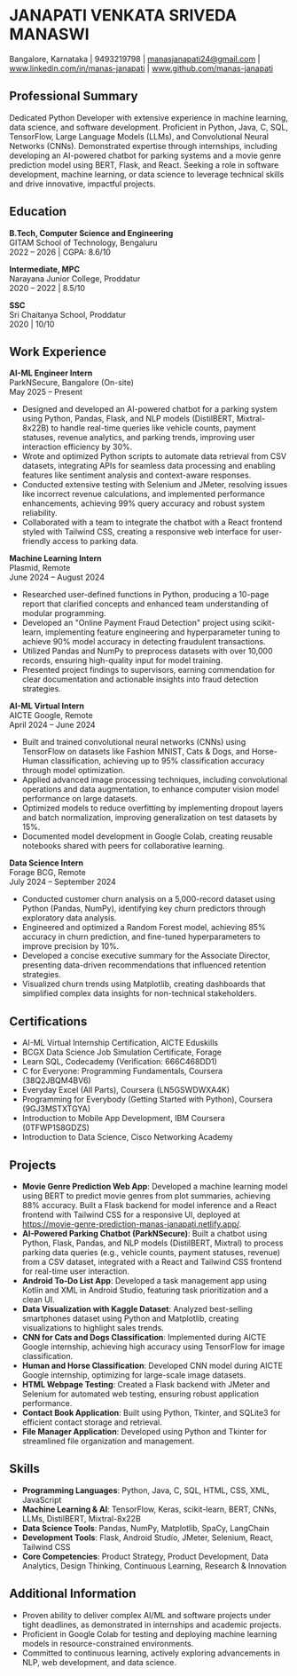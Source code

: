 # JANAPATI VENKATA SRIVEDA MANASWI
Bangalore, Karnataka | 9493219798 | manasjanapati24@gmail.com | www.linkedin.com/in/manas-janapati | www.github.com/manas-janapati

## Professional Summary
Dedicated Python Developer with extensive experience in machine learning, data science, and software development. Proficient in Python, Java, C, SQL, TensorFlow, Large Language Models (LLMs), and Convolutional Neural Networks (CNNs). Demonstrated expertise through internships, including developing an AI-powered chatbot for parking systems and a movie genre prediction model using BERT, Flask, and React. Seeking a role in software development, machine learning, or data science to leverage technical skills and drive innovative, impactful projects.

## Education
**B.Tech, Computer Science and Engineering**  
GITAM School of Technology, Bengaluru  
2022 – 2026 | CGPA: 8.6/10  

**Intermediate, MPC**  
Narayana Junior College, Proddatur  
2020 – 2022 | 8.5/10  

**SSC**  
Sri Chaitanya School, Proddatur  
2020 | 10/10  

## Work Experience
**AI-ML Engineer Intern**  
ParkNSecure, Bangalore (On-site)  
May 2025 – Present  
- Designed and developed an AI-powered chatbot for a parking system using Python, Pandas, Flask, and NLP models (DistilBERT, Mixtral-8x22B) to handle real-time queries like vehicle counts, payment statuses, revenue analytics, and parking trends, improving user interaction efficiency by 30%.  
- Wrote and optimized Python scripts to automate data retrieval from CSV datasets, integrating APIs for seamless data processing and enabling features like sentiment analysis and context-aware responses.  
- Conducted extensive testing with Selenium and JMeter, resolving issues like incorrect revenue calculations, and implemented performance enhancements, achieving 99% query accuracy and robust system reliability.  
- Collaborated with a team to integrate the chatbot with a React frontend styled with Tailwind CSS, creating a responsive web interface for user-friendly access to parking data.  

**Machine Learning Intern**  
Plasmid, Remote  
June 2024 – August 2024  
- Researched user-defined functions in Python, producing a 10-page report that clarified concepts and enhanced team understanding of modular programming.  
- Developed an "Online Payment Fraud Detection" project using scikit-learn, implementing feature engineering and hyperparameter tuning to achieve 90% model accuracy in detecting fraudulent transactions.  
- Utilized Pandas and NumPy to preprocess datasets with over 10,000 records, ensuring high-quality input for model training.  
- Presented project findings to supervisors, earning commendation for clear documentation and actionable insights into fraud detection strategies.  

**AI-ML Virtual Intern**  
AICTE Google, Remote  
April 2024 – June 2024  
- Built and trained convolutional neural networks (CNNs) using TensorFlow on datasets like Fashion MNIST, Cats & Dogs, and Horse-Human classification, achieving up to 95% classification accuracy through model optimization.  
- Applied advanced image processing techniques, including convolutional operations and data augmentation, to enhance computer vision model performance on large datasets.  
- Optimized models to reduce overfitting by implementing dropout layers and batch normalization, improving generalization on test datasets by 15%.  
- Documented model development in Google Colab, creating reusable notebooks shared with peers for collaborative learning.  

**Data Science Intern**  
Forage BCG, Remote  
July 2024 – September 2024  
- Conducted customer churn analysis on a 5,000-record dataset using Python (Pandas, NumPy), identifying key churn predictors through exploratory data analysis.  
- Engineered and optimized a Random Forest model, achieving 85% accuracy in churn prediction, and fine-tuned hyperparameters to improve precision by 10%.  
- Developed a concise executive summary for the Associate Director, presenting data-driven recommendations that influenced retention strategies.  
- Visualized churn trends using Matplotlib, creating dashboards that simplified complex data insights for non-technical stakeholders.  

## Certifications
- AI-ML Virtual Internship Certification, AICTE Eduskills  
- BCGX Data Science Job Simulation Certificate, Forage  
- Learn SQL, Codecademy (Verification: 666C468DD1)  
- C for Everyone: Programming Fundamentals, Coursera (38Q2JBQM4BV6)  
- Everyday Excel (All Parts), Coursera (LN5GSWDWXA4K)  
- Programming for Everybody (Getting Started with Python), Coursera (9GJ3MSTXTGYA)  
- Introduction to Mobile App Development, IBM Coursera (0TFWP1S8GDZS)  
- Introduction to Data Science, Cisco Networking Academy  

## Projects
- **Movie Genre Prediction Web App**: Developed a machine learning model using BERT to predict movie genres from plot summaries, achieving 88% accuracy. Built a Flask backend for model inference and a React frontend with Tailwind CSS for a responsive UI, deployed at https://movie-genre-prediction-manas-janapati.netlify.app/.  
- **AI-Powered Parking Chatbot (ParkNSecure)**: Built a chatbot using Python, Flask, Pandas, and NLP models (DistilBERT, Mixtral) to process parking data queries (e.g., vehicle counts, payment statuses, revenue) from a CSV dataset, integrated with a React and Tailwind CSS frontend for real-time user interaction.  
- **Android To-Do List App**: Developed a task management app using Kotlin and XML in Android Studio, featuring task prioritization and a clean UI.  
- **Data Visualization with Kaggle Dataset**: Analyzed best-selling smartphones dataset using Python and Matplotlib, creating visualizations to highlight sales trends.  
- **CNN for Cats and Dogs Classification**: Implemented during AICTE Google internship, achieving high accuracy using TensorFlow for image classification.  
- **Human and Horse Classification**: Developed CNN model during AICTE Google internship, optimizing for large-scale image datasets.  
- **HTML Webpage Testing**: Created a Flask backend with JMeter and Selenium for automated web testing, ensuring robust application performance.  
- **Contact Book Application**: Built using Python, Tkinter, and SQLite3 for efficient contact storage and retrieval.  
- **File Manager Application**: Developed using Python and Tkinter for streamlined file organization and management.  

## Skills
- **Programming Languages**: Python, Java, C, SQL, HTML, CSS, XML, JavaScript  
- **Machine Learning & AI**: TensorFlow, Keras, scikit-learn, BERT, CNNs, LLMs, DistilBERT, Mixtral-8x22B  
- **Data Science Tools**: Pandas, NumPy, Matplotlib, SpaCy, LangChain  
- **Development Tools**: Flask, Android Studio, JMeter, Selenium, React, Tailwind CSS  
- **Core Competencies**: Product Strategy, Product Development, Data Analytics, Design Thinking, Continuous Learning, Research & Innovation  

## Additional Information
- Proven ability to deliver complex AI/ML and software projects under tight deadlines, as demonstrated in internships and academic projects.  
- Proficient in Google Colab for testing and deploying machine learning models in resource-constrained environments.  
- Committed to continuous learning, actively exploring advancements in NLP, web development, and data science.
